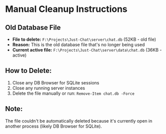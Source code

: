 # Manual Cleanup Instructions

## Old Database File
- **File to delete:** `F:\Projects\Just-Chat\server\chat.db` (52KB - old file)
- **Reason:** This is the old database file that's no longer being used
- **Current active file:** `F:\Projects\Just-Chat\server\data\chat.db` (36KB - active)

## How to Delete:
1. Close any DB Browser for SQLite sessions
2. Close any running server instances
3. Delete the file manually or run: `Remove-Item chat.db -Force`

## Note:
The file couldn't be automatically deleted because it's currently open in another process (likely DB Browser for SQLite). 